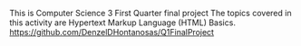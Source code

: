 This is Computer Science 3 First Quarter final project 
The topics covered in this activity are Hypertext Markup Language (HTML) Basics.
https://github.com/DenzelDHontanosas/Q1FinalProject
